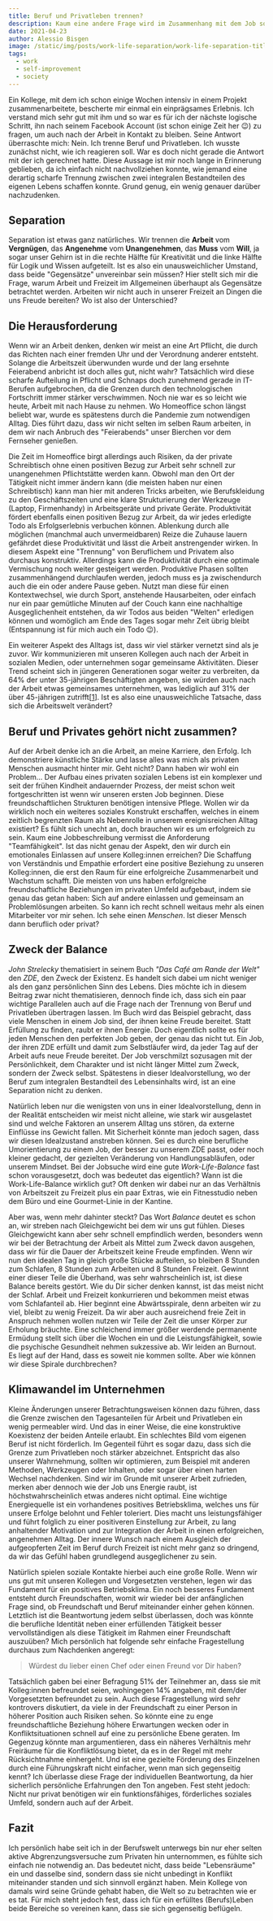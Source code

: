 ```yaml
---
title: Beruf und Privatleben trennen?
description: Kaum eine andere Frage wird im Zusammenhang mit dem Job so heiß diskutiert. Doch findet allmählich ein Umdenken statt? Es folgen ein paar Denkanstöße.
date: 2021-04-23
author: Alessio Bisgen
image: /static/img/posts/work-life-separation/work-life-separation-title.jpg
tags:
  - work
  - self-improvement
  - society
---
```


Ein Kollege, mit dem ich schon einige Wochen intensiv in einem Projekt zusammenarbeitete, bescherte mir einmal ein einprägsames Erlebnis. Ich verstand mich sehr gut mit ihm und so war es für ich der nächste logische Schritt, ihn nach seinem Facebook Account (ist schon einige Zeit her 😉) zu fragen, um auch nach der Arbeit in Kontakt zu bleiben. Seine Antwort überraschte mich: Nein. Ich trenne Beruf und Privatleben.
Ich wusste zunächst nicht, wie ich reagieren soll. War es doch nicht gerade die Antwort mit der ich gerechnet hatte. Diese Aussage ist mir noch lange in Erinnerung geblieben, da ich einfach nicht nachvollziehen konnte, wie jemand eine derartig scharfe Trennung zwischen zwei integralen Bestandteilen des eigenen Lebens schaffen konnte. Grund genug, ein wenig genauer darüber nachzudenken.

## Separation
Separation ist etwas ganz natürliches. Wir trennen die **Arbeit** vom **Vergnügen**, das **Angenehme** vom **Unangenehmen**, das **Muss** vom **Will**, ja sogar unser Gehirn ist in die rechte Hälfte für Kreativität und die linke Hälfte für Logik und Wissen aufgeteilt. Ist es also ein unausweichlicher Umstand, dass beide "Gegensätze" unvereinbar sein müssen? 
Hier stellt sich mir die Frage, warum Arbeit und Freizeit im Allgemeinen überhaupt als Gegensätze betrachtet werden. Arbeiten wir nicht auch in unserer Freizeit an Dingen die uns Freude bereiten? Wo ist also der Unterschied?

## Die Herausforderung
Wenn wir an Arbeit denken, denken wir meist an eine Art Pflicht, die durch das Richten nach einer fremden Uhr und der Verordnung anderer entsteht. Solange die Arbeitszeit überwunden wurde und der lang ersehnte Feierabend anbricht ist doch alles gut, nicht wahr?
Tatsächlich wird diese scharfe Aufteilung in Pflicht und Schnaps doch zunehmend gerade in IT-Berufen aufgebrochen, da die Grenzen durch den technologischen Fortschritt immer stärker verschwimmen. Noch nie war es so leicht wie heute, Arbeit mit nach Hause zu nehmen. Wo Homeoffice schon längst beliebt war, wurde es spätestens durch die Pandemie zum notwendigen Alltag. Dies führt dazu, dass wir nicht selten im selben Raum arbeiten, in dem wir nach Anbruch des "Feierabends" unser Bierchen vor dem Fernseher genießen.

Die Zeit im Homeoffice birgt allerdings auch Risiken, da der private Schreibtisch ohne einen positiven Bezug zur Arbeit sehr schnell zur unangenehmen Pflichtstätte werden kann. Obwohl man den Ort der Tätigkeit nicht immer ändern kann (die meisten haben nur einen Schreibtisch) kann man hier mit anderen Tricks arbeiten, wie Berufskleidung zu den Geschäftszeiten und eine klare Strukturierung der Werkzeuge (Laptop, Firmenhandy) in Arbeitsgeräte und private Geräte. Produktivität fördert ebenfalls einen positiven Bezug zur Arbeit, da wir jedes erledigte Todo als Erfolgserlebnis verbuchen können. Ablenkung durch alle möglichen (manchmal auch unvermeidbaren) Reize die Zuhause lauern gefährdet diese Produktivität und lässt die Arbeit anstrengender wirken. In diesem Aspekt eine "Trennung" von Beruflichem und Privatem also durchaus konstruktiv. Allerdings kann die Produktivität durch eine optimale Vermischung noch weiter gesteigert werden. Produktive Phasen sollten zusammenhängend durchlaufen werden, jedoch muss es ja zwischendurch auch die ein oder andere Pause geben. Nutzt man diese für einen Kontextwechsel, wie durch Sport, anstehende Hausarbeiten, oder einfach nur ein paar gemütliche Minuten auf der Couch kann eine nachhaltige Ausgeglichenheit entstehen, da wir Todos aus beiden "Welten" erledigen können und womöglich am Ende des Tages sogar mehr Zeit übrig bleibt (Entspannung ist für mich auch ein Todo 😉).

Ein weiterer Aspekt des Alltags ist, dass wir viel stärker vernetzt sind als je zuvor. Wir kommunizieren mit unseren Kollegen auch nach der Arbeit in sozialen Medien, oder unternehmen sogar gemeinsame Aktivitäten. Dieser Trend scheint sich in jüngeren Generationen sogar weiter zu verbreiten, da 64% der unter 35-jährigen Beschäftigten angeben, sie würden auch nach der Arbeit etwas gemeinsames unternehmen, was lediglich auf 31% der über 45-jährigen zutrifft\[[1](https://www.michaelpage.de/advice/karriere-tipps/arbeitswelt/working-life-trennen-sie-den-beruf-vom-privatleben)\]. Ist es also eine unausweichliche Tatsache, dass sich die Arbeitswelt verändert?

## Beruf und Privates gehört nicht zusammen?

Auf der Arbeit denke ich an die Arbeit, an meine Karriere, den Erfolg. Ich demonstriere künstliche Stärke und lasse alles was mich als privaten Menschen ausmacht hinter mir. Geht nicht? Dann haben wir wohl ein Problem...
Der Aufbau eines privaten sozialen Lebens ist ein komplexer und seit der frühen Kindheit andauernder Prozess, der meist schon weit fortgeschritten ist wenn wir unseren ersten Job beginnen. Diese freundschaftlichen Strukturen benötigen intensive Pflege. Wollen wir da wirklich noch ein weiteres soziales Konstrukt erschaffen, welches in einem zeitlich begrenzten Raum als Nebenrolle in unserem ereignisreichen Alltag existiert? Es fühlt sich unecht an, doch brauchen wir es um erfolgreich zu sein. Kaum eine Jobbeschreibung vermisst die Anforderung "Teamfähigkeit". Ist das nicht genau der Aspekt, den wir durch ein emotionales Einlassen auf unsere Kolleg:innen erreichen? Die Schaffung von Verständnis und Empathie erfordert eine positive Beziehung zu unseren Kolleg:innen, die erst den Raum für eine erfolgreiche Zusammenarbeit und Wachstum schafft. Die meisten von uns haben erfolgreiche freundschaftliche Beziehungen im privaten Umfeld aufgebaut, indem sie genau das getan haben: Sich auf andere einlassen und gemeinsam an Problemlösungen arbeiten. So kann ich recht schnell weitaus mehr als einen Mitarbeiter vor mir sehen. Ich sehe einen _Menschen_. Ist dieser Mensch dann beruflich oder privat? 

## Zweck der Balance

_John Strelecky_ thematisiert in seinem Buch _"Das Café am Rande der Welt"_ den *ZDE*, den Zweck der Existenz. Es handelt sich dabei um nicht weniger als den ganz persönlichen Sinn des Lebens. Dies möchte ich in diesem Beitrag zwar nicht thematisieren, dennoch finde ich, dass sich ein paar wichtige Parallelen auch auf die Frage nach der Trennung von Beruf und Privatleben übertragen lassen. Im Buch wird das Beispiel gebracht, dass viele Menschen in einem Job sind, der ihnen keine Freude bereitet. Statt Erfüllung zu finden, raubt er ihnen Energie. Doch eigentlich sollte es für jeden Menschen den perfekten Job geben, der genau das nicht tut. Ein Job, der ihren ZDE erfüllt und damit zum Selbstläufer wird, da jeder Tag auf der Arbeit aufs neue Freude bereitet. Der Job verschmilzt sozusagen mit der Persönlichkeit, dem Charakter und ist nicht länger Mittel zum Zweck, sondern der Zweck selbst. Spätestens in dieser Idealvorstellung, wo der Beruf zum integralen Bestandteil des Lebensinhalts wird, ist an eine Separation nicht zu denken. 

Natürlich leben nur die wenigsten von uns in einer Idealvorstellung, denn in der Realität entscheiden wir meist nicht alleine, wie stark wir ausgelastet sind und welche Faktoren an unserem Alltag uns stören, da externe Einflüsse ins Gewicht fallen. Mit Sicherheit könnte man jedoch sagen, dass wir diesen Idealzustand anstreben können. Sei es durch eine berufliche Umorientierung zu einem Job, der besser zu unserem ZDE passt, oder noch kleiner gedacht, der gezielten Veränderung von Handlungsabläufen, oder unserem Mindset. Bei der Jobsuche wird eine gute _Work-Life-Balance_ fast schon vorausgesetzt, doch was bedeutet das eigentlich? Wann ist die Work-Life-Balance wirklich gut? Oft denken wir dabei nur an das Verhältnis von Arbeitszeit zu Freizeit plus ein paar Extras, wie ein Fitnesstudio neben dem Büro und eine Gourmet-Linie in der Kantine.

Aber was, wenn mehr dahinter steckt? Das Wort _Balance_ deutet es schon an, wir streben nach Gleichgewicht bei dem wir uns gut fühlen. Dieses Gleichgewicht kann aber sehr schnell empfindlich werden, besonders wenn wir bei der Betrachtung der Arbeit als Mittel zum Zweck davon ausgehen, dass wir für die Dauer der Arbeitszeit keine Freude empfinden. Wenn wir nun den idealen Tag in gleich große Stücke aufteilen, so bleiben 8 Stunden zum Schlafen, 8 Stunden zum Arbeiten und 8 Stunden Freizeit. Gewinnt einer dieser Teile die Überhand, was sehr wahrscheinlich ist, ist diese Balance bereits gestört. Wie du Dir sicher denken kannst, ist das meist nicht der Schlaf. Arbeit und Freizeit konkurrieren und bekommen meist etwas vom Schlafanteil ab. Hier beginnt eine Abwärtsspirale, denn arbeiten wir zu viel, bleibt zu wenig Freizeit. Da wir aber auch ausreichend freie Zeit in Anspruch nehmen wollen nutzen wir Teile der Zeit die unser Körper zur Erholung bräuchte. Eine schleichend immer größer werdende permanente Ermüdung stellt sich über die Wochen ein und die Leistungsfähigkeit, sowie die psychische Gesundheit nehmen sukzessive ab. Wir leiden an Burnout.
Es liegt auf der Hand, dass es soweit nie kommen sollte. Aber wie können wir diese Spirale durchbrechen? 

## Klimawandel im Unternehmen

Kleine Änderungen unserer Betrachtungsweisen können dazu führen, dass die Grenze zwischen den Tagesanteilen für Arbeit und Privatleben ein wenig permeabler wird. Und das in einer Weise, die eine konstruktive Koexistenz der beiden Anteile erlaubt. Ein schlechtes Bild vom eigenen Beruf ist nicht förderlich. Im Gegenteil führt es sogar dazu, dass sich die Grenze zum Privatleben noch stärker abzeichnet. Entspricht das also unserer Wahrnehmung, sollten wir optimieren, zum Beispiel mit anderen Methoden, Werkzeugen oder Inhalten, oder sogar über einen harten Wechsel nachdenken. Sind wir im Grunde mit unserer Arbeit zufrieden, merken aber dennoch wie der Job uns Energie raubt, ist höchstwahrscheinlich etwas anderes nicht optimal. 
Eine wichtige Energiequelle ist ein vorhandenes positives Betriebsklima, welches uns für unsere Erfolge belohnt und Fehler toleriert. Dies macht uns leistungsfähiger und führt folglich zu einer positiveren Einstellung zur Arbeit, zu lang anhaltender Motivation und zur Integration der Arbeit in einen erfolgreichen, angenehmen Alltag. Der innere Wunsch nach einem Ausgleich der aufgeopferten Zeit im Beruf durch Freizeit ist nicht mehr ganz so dringend, da wir das Gefühl haben grundlegend ausgeglichener zu sein.

Natürlich spielen soziale Kontakte hierbei auch eine große Rolle. Wenn wir uns gut mit unseren Kollegen und Vorgesetzten verstehen, legen wir das Fundament für ein positives Betriebsklima. Ein noch besseres Fundament entsteht durch Freundschaften, womit wir wieder bei der anfänglichen Frage sind, ob Freundschaft und Beruf miteinander einher gehen können. Letztlich ist die Beantwortung jedem selbst überlassen, doch was könnte die berufliche Identität neben einer erfüllenden Tätigkeit besser vervollständigen als diese Tätigkeit im Rahmen einer Freundschaft auszuüben? Mich persönlich hat folgende sehr einfache Fragestellung durchaus zum Nachdenken angeregt:

> Würdest du lieber einen Chef oder einen Freund vor Dir haben?

Tatsächlich gaben bei einer Befragung 51% der Teilnehmer an, dass sie mit Kolleg:innen befreundet seien, wohingegen 14% angaben, mit dem/der Vorgesetzten befreundet zu sein. Auch diese Fragestellung wird sehr kontrovers diskutiert, da viele in der Freundschaft zu einer Person in höherer Position auch Risiken sehen. So könnte eine zu enge freundschaftliche Beziehung höhere Erwartungen wecken oder in Konfliktsituationen schnell auf eine zu persönliche Ebene geraten. Im Gegenzug könnte man argumentieren, dass ein näheres Verhältnis mehr Freiräume für die Konfliktlösung bietet, da es in der Regel mit mehr Rücksichtnahme einhergeht. Und ist eine gezielte Förderung des Einzelnen durch eine Führungskraft  nicht einfacher, wenn man sich gegenseitig kennt? Ich überlasse diese Frage der individuellen Beantwortung, da hier sicherlich persönliche Erfahrungen den Ton angeben. Fest steht jedoch: Nicht nur privat benötigen wir ein funktionsfähiges, förderliches soziales Umfeld, sondern auch auf der Arbeit.

## Fazit

Ich persönlich habe seit ich in der Berufswelt unterwegs bin nur eher selten aktive Abgrenzungsversuche zum Privaten hin unternommen, es fühlte sich einfach nie notwendig an. Das bedeutet nicht, dass beide "Lebensräume" ein und dasselbe sind, sondern dass sie nicht unbedingt in Konflikt miteinander standen und sich sinnvoll ergänzt haben. Mein Kollege von damals wird seine Gründe gehabt haben, die Welt so zu betrachten wie er es tat. Für mich steht jedoch fest, dass ich für ein erfülltes (Berufs)Leben beide Bereiche so vereinen kann, dass sie sich gegenseitig beflügeln. 


